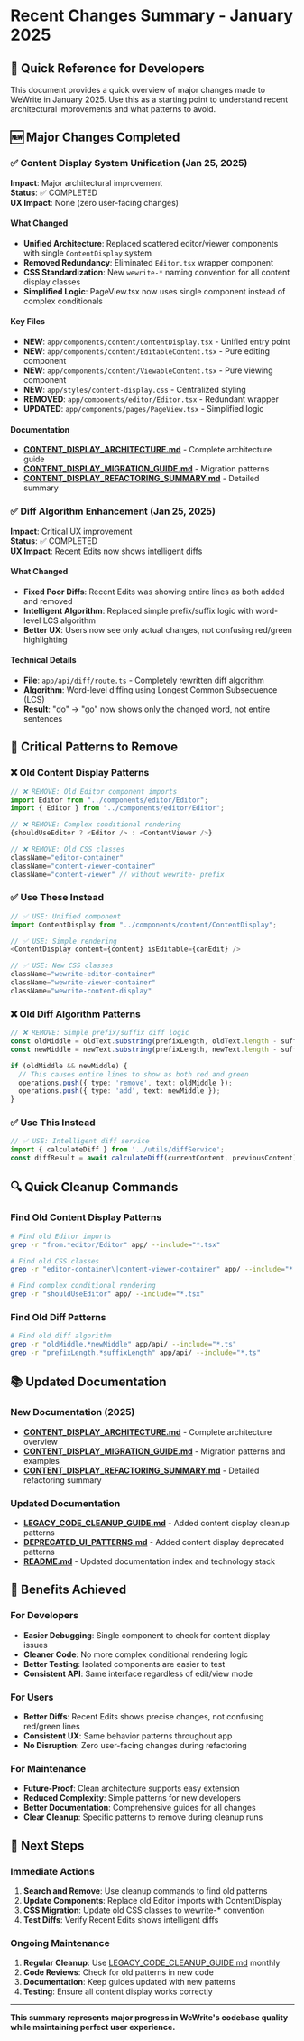 # Recent Changes Summary - January 2025

## 🎯 Quick Reference for Developers

This document provides a quick overview of major changes made to WeWrite in January 2025. Use this as a starting point to understand recent architectural improvements and what patterns to avoid.

## 🆕 Major Changes Completed

### ✅ Content Display System Unification (Jan 25, 2025)
**Impact**: Major architectural improvement  
**Status**: ✅ COMPLETED  
**UX Impact**: None (zero user-facing changes)

#### What Changed
- **Unified Architecture**: Replaced scattered editor/viewer components with single `ContentDisplay` system
- **Removed Redundancy**: Eliminated `Editor.tsx` wrapper component
- **CSS Standardization**: New `wewrite-*` naming convention for all content display classes
- **Simplified Logic**: PageView.tsx now uses single component instead of complex conditionals

#### Key Files
- **NEW**: `app/components/content/ContentDisplay.tsx` - Unified entry point
- **NEW**: `app/components/content/EditableContent.tsx` - Pure editing component
- **NEW**: `app/components/content/ViewableContent.tsx` - Pure viewing component
- **NEW**: `app/styles/content-display.css` - Centralized styling
- **REMOVED**: `app/components/editor/Editor.tsx` - Redundant wrapper
- **UPDATED**: `app/components/pages/PageView.tsx` - Simplified logic

#### Documentation
- **[CONTENT_DISPLAY_ARCHITECTURE.md](./CONTENT_DISPLAY_ARCHITECTURE.md)** - Complete architecture guide
- **[CONTENT_DISPLAY_MIGRATION_GUIDE.md](./CONTENT_DISPLAY_MIGRATION_GUIDE.md)** - Migration patterns
- **[CONTENT_DISPLAY_REFACTORING_SUMMARY.md](./CONTENT_DISPLAY_REFACTORING_SUMMARY.md)** - Detailed summary

### ✅ Diff Algorithm Enhancement (Jan 25, 2025)
**Impact**: Critical UX improvement  
**Status**: ✅ COMPLETED  
**UX Impact**: Recent Edits now shows intelligent diffs

#### What Changed
- **Fixed Poor Diffs**: Recent Edits was showing entire lines as both added and removed
- **Intelligent Algorithm**: Replaced simple prefix/suffix logic with word-level LCS algorithm
- **Better UX**: Users now see only actual changes, not confusing red/green highlighting

#### Technical Details
- **File**: `app/api/diff/route.ts` - Completely rewritten diff algorithm
- **Algorithm**: Word-level diffing using Longest Common Subsequence (LCS)
- **Result**: "do" → "go" now shows only the changed word, not entire sentences

## 🚨 Critical Patterns to Remove

### ❌ Old Content Display Patterns
```typescript
// ❌ REMOVE: Old Editor component imports
import Editor from "../components/editor/Editor";
import { Editor } from "../components/editor/Editor";

// ❌ REMOVE: Complex conditional rendering
{shouldUseEditor ? <Editor /> : <ContentViewer />}

// ❌ REMOVE: Old CSS classes
className="editor-container"
className="content-viewer-container"
className="content-viewer" // without wewrite- prefix
```

### ✅ Use These Instead
```typescript
// ✅ USE: Unified component
import ContentDisplay from "../components/content/ContentDisplay";

// ✅ USE: Simple rendering
<ContentDisplay content={content} isEditable={canEdit} />

// ✅ USE: New CSS classes
className="wewrite-editor-container"
className="wewrite-viewer-container"
className="wewrite-content-display"
```

### ❌ Old Diff Algorithm Patterns
```typescript
// ❌ REMOVE: Simple prefix/suffix diff logic
const oldMiddle = oldText.substring(prefixLength, oldText.length - suffixLength);
const newMiddle = newText.substring(prefixLength, newText.length - suffixLength);

if (oldMiddle && newMiddle) {
  // This causes entire lines to show as both red and green
  operations.push({ type: 'remove', text: oldMiddle });
  operations.push({ type: 'add', text: newMiddle });
}
```

### ✅ Use This Instead
```typescript
// ✅ USE: Intelligent diff service
import { calculateDiff } from '../utils/diffService';
const diffResult = await calculateDiff(currentContent, previousContent);
```

## 🔍 Quick Cleanup Commands

### Find Old Content Display Patterns
```bash
# Find old Editor imports
grep -r "from.*editor/Editor" app/ --include="*.tsx"

# Find old CSS classes
grep -r "editor-container\|content-viewer-container" app/ --include="*.tsx"

# Find complex conditional rendering
grep -r "shouldUseEditor" app/ --include="*.tsx"
```

### Find Old Diff Patterns
```bash
# Find old diff algorithm
grep -r "oldMiddle.*newMiddle" app/api/ --include="*.ts"
grep -r "prefixLength.*suffixLength" app/api/ --include="*.ts"
```

## 📚 Updated Documentation

### New Documentation (2025)
- **[CONTENT_DISPLAY_ARCHITECTURE.md](./CONTENT_DISPLAY_ARCHITECTURE.md)** - Complete architecture overview
- **[CONTENT_DISPLAY_MIGRATION_GUIDE.md](./CONTENT_DISPLAY_MIGRATION_GUIDE.md)** - Migration patterns and examples
- **[CONTENT_DISPLAY_REFACTORING_SUMMARY.md](./CONTENT_DISPLAY_REFACTORING_SUMMARY.md)** - Detailed refactoring summary

### Updated Documentation
- **[LEGACY_CODE_CLEANUP_GUIDE.md](./LEGACY_CODE_CLEANUP_GUIDE.md)** - Added content display cleanup patterns
- **[DEPRECATED_UI_PATTERNS.md](./DEPRECATED_UI_PATTERNS.md)** - Added content display deprecated patterns
- **[README.md](../README.md)** - Updated documentation index and technology stack

## 🎯 Benefits Achieved

### For Developers
- **Easier Debugging**: Single component to check for content display issues
- **Cleaner Code**: No more complex conditional rendering logic
- **Better Testing**: Isolated components are easier to test
- **Consistent API**: Same interface regardless of edit/view mode

### For Users
- **Better Diffs**: Recent Edits shows precise changes, not confusing red/green lines
- **Consistent UX**: Same behavior patterns throughout app
- **No Disruption**: Zero user-facing changes during refactoring

### For Maintenance
- **Future-Proof**: Clean architecture supports easy extension
- **Reduced Complexity**: Simple patterns for new developers
- **Better Documentation**: Comprehensive guides for all changes
- **Clear Cleanup**: Specific patterns to remove during cleanup runs

## 🚀 Next Steps

### Immediate Actions
1. **Search and Remove**: Use cleanup commands to find old patterns
2. **Update Components**: Replace old Editor imports with ContentDisplay
3. **CSS Migration**: Update old CSS classes to wewrite-* convention
4. **Test Diffs**: Verify Recent Edits shows intelligent diffs

### Ongoing Maintenance
1. **Regular Cleanup**: Use [LEGACY_CODE_CLEANUP_GUIDE.md](./LEGACY_CODE_CLEANUP_GUIDE.md) monthly
2. **Code Reviews**: Check for old patterns in new code
3. **Documentation**: Keep guides updated with new patterns
4. **Testing**: Ensure all content display works correctly

---

**This summary represents major progress in WeWrite's codebase quality while maintaining perfect user experience.**
